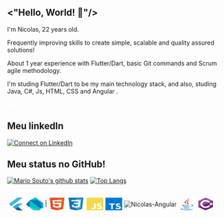## **<"Hello, World! 🖖"/>**
I'm Nicolas, 22 years old.
<p>Frequently improving skills to create simple, scalable and quality assured solutions!</p>
<p>About 1 year experience with Flutter/Dart, basic Git commands and Scrum agile methodology.</p>
<p>I'm studing Flutter/Dart to be my main technology stack, and also, studing Java, C#, Js, HTML, CSS and Angular .</p>

<div style="display: inline_block; gap: 10px">
  <a href="https://nicolaspaxao.github.io/my_web_site/" target="_blank" style="color: #fff">Acesse meu website</a>
</div>

## Meu linkedIn
[![Connect on LinkedIn](	https://img.shields.io/badge/LinkedIn-0077B5?style=for-the-badge&logo=linkedin&logoColor=white)](https://www.linkedin.com/in/nicolas-pax%C3%A3o-da-silva-b53764178/)

## Meu status no GitHub!
[![Mario Souto's github stats](https://github-readme-stats.vercel.app/api?username=NicolasPaxao&theme=radical&show_icons=true&count_private=true)](https://github.com/NicolasPaxao)
[![Top Langs](https://github-readme-stats.vercel.app/api/top-langs/?username=NicolasPaxao&layout=compact&theme=radical)](https://github.com/NicolasPaxao)

<div style="display: inline_block"><br>
  <img align="center" alt="Nicolas-Flutter" height="30" width="40" src="https://raw.githubusercontent.com/devicons/devicon/master/icons/flutter/flutter-original.svg">
  <img align="center" alt="Nicolas-Dart" height="30" width="40" src="https://raw.githubusercontent.com/devicons/devicon/master/icons/dart/dart-original.svg">
  |
  <img align="center" alt="Nicolas-HTML" height="30" width="40" src="https://raw.githubusercontent.com/devicons/devicon/master/icons/html5/html5-original.svg">
  <img align="center" alt="Nicolas-CSS" height="30" width="40" src="https://raw.githubusercontent.com/devicons/devicon/master/icons/css3/css3-original.svg">
  <img align="center" alt="Nicolas-Js" height="30" width="40" src="https://raw.githubusercontent.com/devicons/devicon/master/icons/javascript/javascript-plain.svg">
  <img align="center" alt="Nicolas-Ts" height="30" width="40" src="https://raw.githubusercontent.com/devicons/devicon/master/icons/typescript/typescript-plain.svg">
  <img align="center" alt="Nicolas-Angular" height="30" width="30" src="https://avatars.githubusercontent.com/u/139426?s=200&v=4">
  <img align="center" alt="Nicolas-Java" height="30" width="40" src="https://raw.githubusercontent.com/devicons/devicon/master/icons/java/java-original.svg">
  <img align="center" alt="Nicolas-Csharp" height="30" width="40" src="https://raw.githubusercontent.com/devicons/devicon/master/icons/csharp/csharp-original.svg">
</div>
